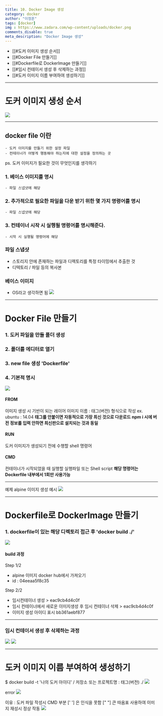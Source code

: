 ```yaml
---
title: 10. Docker Image 생성
category: docker
author: "이정훈"
tags: [docker]
img : https://www.zadara.com/wp-content/uploads/docker.png
comments_disable: true
meta_description: "Docker Image 생성"
---
```


- [[#도커 이미지 생성 순서]]
- [[#Docker File 만들기]]
- [[#Dockerfile로 DockerImage 만들기]]
- [[#임시 컨테이서 생성 후 삭제하는 과정]]
- [[#도커 이미지 이름 부여하여 생성하기]]

---
# 도커 이미지 생성 순서
![](https://i.imgur.com/nwsjQBs.png)

---

## docker file 이란 
	- 도커 이미지를 만들기 위한 설정 파일
	- 컨테이너가 어떻게 행동해야 하는지에 대한 설정을 정의하는 곳
ps. 도커 이미지가 필요한 것이 무엇인지를 생각하기

### 1. 베이스 이미지를 명시 
	- 파일 스냅샷에 해당
### 2. 추가적으로 필요한 파일을 다운 받기 위한 몇 가지 명령어를 명시
	- 파일 스냅샷에 해당
### 3. 컨테이너 시작 시 실행될 명령어를 명시해준다.
	- 시작 시 실행될 명령어에 해당

### 파일 스냅샷
- 스토리지 안에 존재하는 파일과 디렉토리를 특정 타이밍에서 추출한 것
- 디텍토리 / 파일 등의 복사본

### 베이스 이미지
- OS라고 생각하면 됨
![](https://i.imgur.com/YE8Uel7.png)

---

# Docker File 만들기

### 1. 도커 파일을 만들 폴더 생성

### 2. 폴더를 에디터로 열기

### 3. new file 생성 'Dockerfile'

### 4. 기본적 명시

![](https://i.imgur.com/I1Vt1WS.png)

#### FROM
이미지 생성 시 기반이 되는 레이어
	이미지 이름 : 태그(버전) 형식으로 작성
	ex. ubuntu : 14.04
	**태그를 안붙이면 자동적으로 가장 최신 것으로 다운로드**
	**npm i 시에 버전 정보를 입력 안하면 최신판으로 설치되는 것과 동일**

#### RUN
도커 이미지가 생성되기 전에 수행할 shell 명령어

#### CMD
컨테이너가 시작되었을 때
실행할 실행파일 또는 Shell script
**해당 명령어는 Dockerfile 내부에서 1회만 사용가능**

---

예제 alpine 이미지 생성 예시
![](https://i.imgur.com/g1n5K8w.png)

---

# Dockerfile로 DockerImage 만들기

### 1. dockerfile이 있는 해당 디렉토리 접근 후 'docker build ./' 
![](https://i.imgur.com/ikHhPMb.png)

#### build 과정
Step 1/2
- alpine 이미지 docker hub에서 가져오기 
- id : 04eeaa5f8c35

Step 2/2
- 임시컨테이너 생성 > eac9cb4d4c0f
- 임시 컨테이너에서 새로운 이미지생성 후 임시 컨테이너 삭제 > eac9cb4d4c0f
- 이미지 생성 아이디 표시 bb361aebf877

---

### 임시 컨테이서 생성 후 삭제하는 과정
![](https://i.imgur.com/pIFgfJB.png)
![](https://i.imgur.com/RrkXY5P.png)

---

# 도커 이미지 이름 부여하여 생성하기
$ docker build -t '나의 도커 아이디' / 저장소 또는 프로젝트명 : 태그(버전) ./
![](https://i.imgur.com/b4f9FrF.png)

error
![](https://i.imgur.com/axXzYBK.png)

이유 : 도커 파일 작성시 CMD 부분 [' '] 은 인식을 못함 [" "] 큰 따옴표 사용하여 이미지 재성시 정상 작동
![](https://i.imgur.com/yDm1KM7.png)
